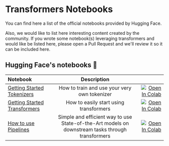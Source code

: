 # Transformers Notebooks

You can find here a list of the official notebooks provided by Hugging Face.

Also, we would like to list here interesting content created by the community. 
If you wrote some notebook(s) leveraging transformers and would like be listed here, please open a 
Pull Request and we'll review it so it can be included here. 


## Hugging Face's notebooks :hugs:

| Notebook     |      Description      |   |
|:----------|:-------------:|------:|
| [Getting Started Tokenizers](01-tokenizers.ipynb)  | How to train and use your very own tokenizer  |[![Open In Colab](https://colab.research.google.com/assets/colab-badge.svg)](https://colab.research.google.com/github/huggingface/transformers/blob/docker-notebooks/notebooks/01-training-tokenizers.ipynb) |
| [Getting Started Transformers](02-transformers.ipynb)   | How to easily start using transformers  | [![Open In Colab](https://colab.research.google.com/assets/colab-badge.svg)](https://colab.research.google.com/github/huggingface/transformers/blob/docker-notebooks/notebooks/01-training-tokenizers.ipynb) |
| [How to use Pipelines](03-pipelines.ipynb)  | Simple and efficient way to use State-of-the-Art models on downstream tasks through transformers | [![Open In Colab](https://colab.research.google.com/assets/colab-badge.svg)](https://colab.research.google.com/github/huggingface/transformers/blob/docker-notebooks/notebooks/01-training-tokenizers.ipynb) |